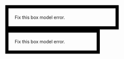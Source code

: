 <!-- Problem -->
<div style="width: 300px; padding: 20px; border: 10px solid black; ">
    Fix this box model error.
</div>
<!-- Sol -->
<!-- Added box-sizing:border-box so width doesn't exceed beyond 300px-->
<div style="width: 300px; padding: 20px; border: 10px solid black; box-sizing: border-box; ">
    Fix this box model error.
</div>